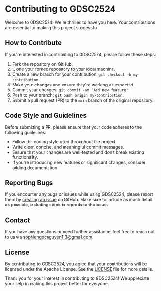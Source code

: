 # Contributing to GDSC2524

Welcome to GDSC2524! We're thrilled to have you here. Your contributions are essential to making this project successful.

## How to Contribute

If you're interested in contributing to GDSC2524, please follow these steps:

1. Fork the repository on GitHub.
2. Clone your forked repository to your local machine.
3. Create a new branch for your contribution: `git checkout -b my-contribution`.
4. Make your changes and ensure they're working as expected.
5. Commit your changes: `git commit -am 'Add new feature'`.
6. Push to your branch: `git push origin my-contribution`.
7. Submit a pull request (PR) to the `main` branch of the original repository.

## Code Style and Guidelines

Before submitting a PR, please ensure that your code adheres to the following guidelines:

-   Follow the coding style used throughout the project.
-   Write clear, concise, and meaningful commit messages.
-   Ensure that your changes are well-tested and don't break existing functionality.
-   If you're introducing new features or significant changes, consider adding documentation.

## Reporting Bugs

If you encounter any bugs or issues while using GDSC2524, please report them by [creating an issue](https://github.com/GDSC2524/GDSC2524/issues) on GitHub. Make sure to include as much detail as possible, including steps to reproduce the issue.

## Contact

If you have any questions or need further assistance, feel free to reach out to us via sophiengocnguyen113@gmail.com.

## License

By contributing to GDSC2524, you agree that your contributions will be licensed under the Apache License. See the [LICENSE](https://github.com/GDSC2524/GDSC2524/blob/main/LICENSE) file for more details.

Thank you for your interest in contributing to GDSC2524! We appreciate your help in making this project better for everyone.
